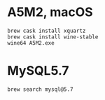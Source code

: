 # A5M2, macOS
```
brew cask install xquartz
brew cask install wine-stable
wine64 A5M2.exe
```
# MySQL5.7
```
brew search mysql@5.7
```
